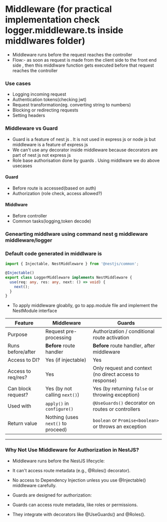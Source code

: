 
# Middleware (for practical implementation check logger.middleware.ts inside middlwares folder)

- Middleware runs before the request reaches the controller
- Flow:- as soon as request is made from the client side to the front end side , then this middlware function gets executed before that request reaches the controller

### Use cases
- Logging incoming request
- Authentication tokens(checking jwt)
- Request transformation(eg. converting string to numbers)
- Blocking or redirecting requests
- Setting headers

### Middleware vs Guard
- Guard is a feature of nest js . It is not used in express js or node js but middleware is a feature of express js
- We can't use any decorator inside middleware because decorators are part of nest js not express js
- Role base authorisation done by guards . Using middlware we do above usecases

#### Guard
- Before route is accessed(based on auth)
- Authorization (role check, access allowed?)


#### Middlware
- Before controller
- Common tasks(logging,token decode)

### Genearting middlware using command **nest g middleware middleware/logger**
### Default code generated in middlware is 

```ts
import { Injectable, NestMiddleware } from '@nestjs/common';

@Injectable()
export class LoggerMiddleware implements NestMiddleware {
  use(req: any, res: any, next: () => void) {
    next();
  }
}

```

- To apply middleware gloablly, go to app.module file and implement the NestModule interface 

| Feature            | Middleware                         | Guards                                                  |
| ------------------ | ---------------------------------- | ------------------------------------------------------- |
| Purpose            | Request pre-processing             | Authorization / conditional route activation            |
| Runs before/after  | **Before** route handler           | **Before** route handler, after middleware              |
| Access to DI?      | Yes (if injectable)                | Yes                                                     |
| Access to req/res? | Yes                                | Only request and context (no direct access to response) |
| Can block request? | Yes (by not calling `next()`)      | Yes (by returning `false` or throwing exception)        |
| Used with          | `apply()` in `configure()`         | `@UseGuards()` decorator on routes or controllers       |
| Return value       | Nothing (uses `next()` to proceed) | `boolean` or `Promise<boolean>` or throws an exception  |


---
### Why Not Use Middleware for Authorization in NestJS?

- Middleware runs before the NestJS lifecycle:
- It can't access route metadata (e.g., @Roles() decorator).
- No access to Dependency Injection unless you use @Injectable() middleware carefully.

- Guards are designed for authorization:
- Guards can access route metadata, like roles or permissions.
- They integrate with decorators like @UseGuards() and @Roles().

